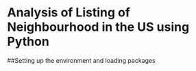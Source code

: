 # Analysis of Listing of Neighbourhood in the US using Python

##Setting up the environment and loading packages 

  
